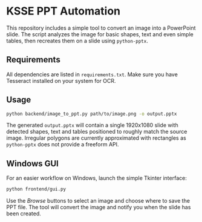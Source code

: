 # KSSE PPT Automation

This repository includes a simple tool to convert an image into a PowerPoint slide. The script analyzes the image for basic shapes, text and even simple tables, then recreates them on a slide using `python-pptx`.

## Requirements

All dependencies are listed in `requirements.txt`. Make sure you have Tesseract installed on your system for OCR.

## Usage

```bash
python backend/image_to_ppt.py path/to/image.png -o output.pptx
```

The generated `output.pptx` will contain a single 1920x1080 slide with detected shapes, text and tables positioned to roughly match the source image.
Irregular polygons are currently approximated with rectangles as `python-pptx` does not provide a freeform API.

## Windows GUI

For an easier workflow on Windows, launch the simple Tkinter interface:

```bash
python frontend/gui.py
```

Use the *Browse* buttons to select an image and choose where to save the PPT file. The tool will convert the image and notify you when the slide has been created.
